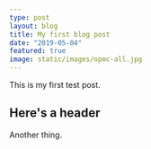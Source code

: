 ```yaml
---
type: post
layout: blog
title: My first blog post
date: "2019-05-04"
featured: true
image: static/images/opmc-all.jpg
---
```


This is my first test post.

## Here's a header

Another thing.
